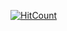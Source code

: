[![HitCount](https://hits.dwyl.com/kell87/https://kell87githubio.svg?style=flat-square&show=unique)](http://hits.dwyl.com/kell87/https://kell87githubio)
